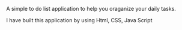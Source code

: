A simple to do list application to help you oraganize your daily tasks.

I have built this application by using Html, CSS, Java Script
